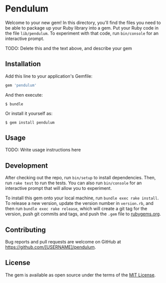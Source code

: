 # Pendulum

Welcome to your new gem! In this directory, you'll find the files you need to be able to package up your Ruby library into a gem. Put your Ruby code in the file `lib/pendulum`. To experiment with that code, run `bin/console` for an interactive prompt.

TODO: Delete this and the text above, and describe your gem

## Installation

Add this line to your application's Gemfile:

```ruby
gem 'pendulum'
```

And then execute:

    $ bundle

Or install it yourself as:

    $ gem install pendulum

## Usage

TODO: Write usage instructions here

## Development

After checking out the repo, run `bin/setup` to install dependencies. Then, run `rake test` to run the tests. You can also run `bin/console` for an interactive prompt that will allow you to experiment.

To install this gem onto your local machine, run `bundle exec rake install`. To release a new version, update the version number in `version.rb`, and then run `bundle exec rake release`, which will create a git tag for the version, push git commits and tags, and push the `.gem` file to [rubygems.org](https://rubygems.org).

## Contributing

Bug reports and pull requests are welcome on GitHub at https://github.com/[USERNAME]/pendulum.


## License

The gem is available as open source under the terms of the [MIT License](http://opensource.org/licenses/MIT).

